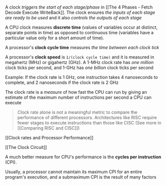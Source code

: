 A clock *triggers the start of each stage/phase* in [[The 4 Phases - Fetch Decode Execute WriteBack]]. The clock ensures *the inputs of each stage are ready to be used* and it also *controls the outputs of each stage*

A CPU clock measures **discrete time** (values of variables occur at distinct, separate points in time) as opposed to continuous time (variables have a particular value only for a short amount of time). 

A processor's **clock cycle time** measures *the time between each clock tick*

A processor's **clock speed** is `1/(clock cycle time)` and it is measured in megahertz (MHz) or gigahertz (GHz). A 1-MHz clock rate has *one million* clock ticks per second, and 1-GHz has *one billion* clock ticks per second

Example: If the clock rate is 1 GHz, one instruction takes 4 nanoseconds to complete, and 2 nanoseconds if the clock rate is 2 GHz

The clock rate is a *measure* of how fast the CPU can run by giving an estimate of the maximum number of instructions per second a CPU can execute

> Clock rate alone is not a meaningful metric to compare the performance of different processors. Architectures like RISC require fewer stages to execute instructions than those like CISC (See more in [[Comparing RISC and CISC]])

[[Clock rates and Processor Performance]]

[[The Clock Circuit]]

A much better measure for CPU's performance is the **cycles per instruction** (CPI).

Usually, a processor cannot maintain its maximum CPI for an entire program's execution, and a submaximum CPI is the result of many factors

